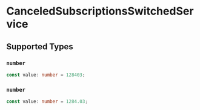 # CanceledSubscriptionsSwitchedService


## Supported Types

### `number`

```typescript
const value: number = 128403;
```

### `number`

```typescript
const value: number = 1284.03;
```

